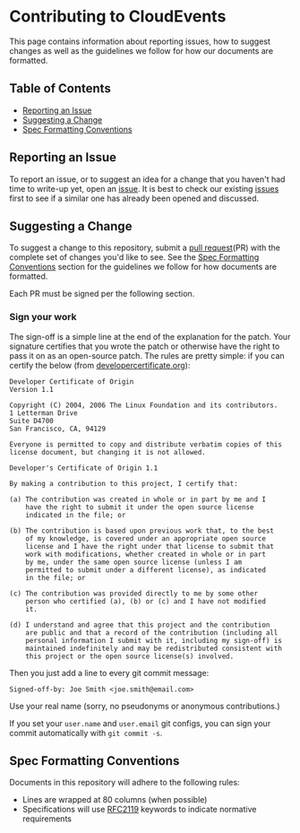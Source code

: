 # Contributing to CloudEvents

This page contains information about reporting issues, how to suggest changes
as well as the guidelines we follow for how our documents are formatted.

## Table of Contents
* [Reporting an Issue](#reporting-an-issue)
* [Suggesting a Change](#suggesting-a-change)
* [Spec Formatting Conventions](#spec-formatting-conventions)

## Reporting an Issue

To report an issue, or to suggest an idea for a change that you haven't
had time to write-up yet, open an 
[issue](https://github.com/cloudevents/spec/issues). It is best to check
our existing [issues](https://github.com/cloudevents/spec/issues) first
to see if a similar one has already been opened and discussed.

## Suggesting a Change

To suggest a change to this repository, submit a [pull
request](https://github.com/cloudevents/spec/pulls)(PR) with the complete
set of changes you'd like to see. See the 
[Spec Formatting Conventions](#spec-formatting-conventions) section for
the guidelines we follow for how documents are formatted.

Each PR must be signed per the following section.

### Sign your work

The sign-off is a simple line at the end of the explanation for the patch. Your
signature certifies that you wrote the patch or otherwise have the right to pass
it on as an open-source patch. The rules are pretty simple: if you can certify
the below (from [developercertificate.org](http://developercertificate.org/)):

```
Developer Certificate of Origin
Version 1.1

Copyright (C) 2004, 2006 The Linux Foundation and its contributors.
1 Letterman Drive
Suite D4700
San Francisco, CA, 94129

Everyone is permitted to copy and distribute verbatim copies of this
license document, but changing it is not allowed.

Developer's Certificate of Origin 1.1

By making a contribution to this project, I certify that:

(a) The contribution was created in whole or in part by me and I
    have the right to submit it under the open source license
    indicated in the file; or

(b) The contribution is based upon previous work that, to the best
    of my knowledge, is covered under an appropriate open source
    license and I have the right under that license to submit that
    work with modifications, whether created in whole or in part
    by me, under the same open source license (unless I am
    permitted to submit under a different license), as indicated
    in the file; or

(c) The contribution was provided directly to me by some other
    person who certified (a), (b) or (c) and I have not modified
    it.

(d) I understand and agree that this project and the contribution
    are public and that a record of the contribution (including all
    personal information I submit with it, including my sign-off) is
    maintained indefinitely and may be redistributed consistent with
    this project or the open source license(s) involved.
```

Then you just add a line to every git commit message:

    Signed-off-by: Joe Smith <joe.smith@email.com>

Use your real name (sorry, no pseudonyms or anonymous contributions.)

If you set your `user.name` and `user.email` git configs, you can sign your
commit automatically with `git commit -s`.

## Spec Formatting Conventions

Documents in this repository will adhere to the following rules:
  * Lines are wrapped at 80 columns (when possible)
  * Specifications will use [RFC2119](https://tools.ietf.org/html/rfc2119)
    keywords to indicate normative requirements

